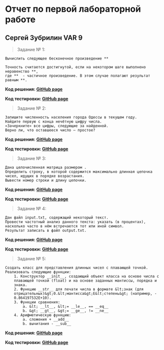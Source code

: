 # Отчет по первой лабораторной работе
## Сергей Зубрилин VAR 9
>Задание № 1:
````
Вычислить следующее бесконечное произведение **

Точность считается достигнутой, если на некотором шаге выполнено неравенство **,
где **  - частичное произведение. В этом случае полагают результат равным **.
````
**Код решения: [GitHub page](https://github.com/ZegsZub/Python_sql_corse_labs/blob/master/ex1.py)**

**Код тестировки: [GitHub page](https://github.com/ZegsZub/Python_sql_corse_labs/blob/master/ex2_test.py)**
>Задание № 2:
````
Запишите численность населения города Одессы в текущем году. 
Найдите первую с конца нечётную цифру числа.
«Зачеркните» все цифры, следующие за найденной. 
Верно ли, что оставшееся число – простое?
````
**Код решения: [GitHub page](https://github.com/ZegsZub/Python_sql_corse_labs/blob/master/ex2.py)** 

**Код тестировки: [GitHub page](https://github.com/ZegsZub/Python_sql_corse_labs/blob/master/ex2_test.py)**
>Задание № 3:
````
Дана целочисленная матрица размером .
Определить строку, в которой содержится максимально длинная цепочка чисел, идущих в порядке возрастания.
Вывести номер строки и длину цепочки.
````
**Код решения: [GitHub page](https://github.com/ZegsZub/Python_sql_corse_labs/blob/master/ex3.py)**

**Код тестировки: [GitHub page](https://github.com/ZegsZub/Python_sql_corse_labs/blob/master/ex3_test.py)**
>Задание № 4:
````
Дан файл input.txt, содержащий некоторый текст.
Провести частотный анализ данного текста: указать (в процентах), насколько часто в нём встречается тот или иной символ.
Результат записать в файл output.txt.
````
**Код решения: [GitHub page](https://github.com/ZegsZub/Python_sql_corse_labs/blob/master/ex4.py)**

**Код тестировки: [GitHub page](https://github.com/ZegsZub/Python_sql_corse_labs/blob/master/ex4_test.py)**
>Задание № 5:
````
Создать класс для представления длинных чисел с плавающей точкой.
Реализовать следующие функции:
    1. Конструктор __init__, создающий объект класса на основе числа с
    плавающей точкой (float) и на основе заданных мантиссы, порядка и
    знака.
    2. Функцию __str__ для печати числа в формате &lt;знак (для
    отрицательных)&gt;0.&lt;мантисса&gt;Е&lt;степень&gt; (например, -
    0.864197532E+10).
    3. Функции сравнения:
        a. &lt; __lt__, &lt;= __le__, == __eq__
        b. &gt; __gt__, &gt;= __ge__, != __ne__
    4. Арифметическую функцию:
        a. сложения + __add__
        b. вычитания - __sub__
````
**Код решения: [GitHub page](https://github.com/ZegsZub/Python_sql_corse_labs/blob/master/ex5.py)**

**Код тестировки: [GitHub page](https://github.com/ZegsZub/Python_sql_corse_labs/blob/master/ex5_test.py)**

